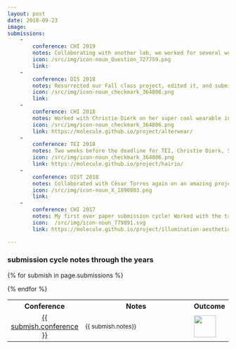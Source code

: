 ```yaml
---
layout: post
date: 2018-09-23
image:
submissions:
    - 
        conference: CHI 2019
        notes: Collaborating with another lab, we worked for several weeks to design and construct an extremely elaborate and delicate user study setup for testing something very delicate, then ran 18 participants. Ok, *running* user studies isn't my favourite part (I do like it), *analyzing* user data is my favourite part.
        icon: /src/img/icon-noun_Question_727759.png
        link:
    -
        conference: DIS 2018
        notes: Resurrected our Fall class project, edited it, and submitted it within 24 hours. We had no user study for this one, but I'm still very very proud of what we made. Honestly this has been the project that has most meta-impacted my research life. Read it and see if you can see why!
        icon: /src/img/icon-noun_checkmark_364806.png
        link:
    -
        conference: CHI 2018
        notes: Worked with Christie Dierk on her super cool wearable interfaces. Lots of circuit building and another 1-hr user study (quickly becoming my favourite part).
        icon: /src/img/icon-noun_checkmark_364806.png
        link: https://molecule.github.io/project/alterwear/
    - 
        conference: TEI 2018
        notes: Two weeks before the deadline for TEI, Christie Dierk, Sarah Sterman and I decided to resurrect one of Christie's earlier CHI-rejected papers. We worked stupidly hard for two weeks, then got a week-long deadline extension from the organizers of TEI. This filled us with rage and loathing, energy which we redirected to completely restructure our paper and run a full user study.
        icon: /src/img/icon-noun_checkmark_364806.png
        link: https://molecule.github.io/project/hairio/
    -
        conference: UIST 2018
        notes: Collaborated with César Torres again on an amazing project I can't talk about, since it's been resurrected. Ran a user study approximately.....4 days before the deadline? This one was rough.
        icon: /src/img/icon-noun_X_1890803.png
        link:
    -
        conference: CHI 2017
        notes: My first ever paper submission cycle! Worked with the truly inspiring César Torres and his graduate student Jasper O'Leary. Joined the project maybe 3 weeks after moving back to the Bay Area from San Diego. Had NO idea of what was going on, but learned so much. Learned how to run user studies and analyze qualitative data. Also learned that I need to be more explicit about not being able to work past 9pm :)
        icon:  /src/img/icon-noun_779891.svg
        link: https://molecule.github.io/project/illumination-aesthetics/

---
```


### submission cycle notes through the years

<table class='submissions' style="width:100%">
<tr class="submish">
    <th width="10%">Conference</th>
    <th width="80%">Notes</th>
    <th width="10%">Outcome</th>
</tr> <!-- end column def-->

{% for submish in page.submissions %}
<tr class="submish">
    <td align="center"><a href="{{ submish.link }}">{{ submish.conference }}</a></td>
    <td><small>{{ submish.notes}} </small></td>
    <td> <img src="{{ submish.icon }}" style="width:50px"/> </td>
    
</tr><!--end submish <td><a href="{{ submish.link }}">{{ submish.outcome }} </a></td>-->
{% endfor %}
</table> <!--end submission-->


